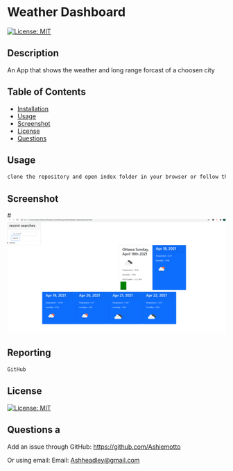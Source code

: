 # Weather Dashboard

  
[![License: MIT](https://img.shields.io/badge/License-MIT-blue.svg)](https://opensource.org/licenses/mit)
  
## Description
An App that shows the weather and long range forcast of a choosen city
  
## Table of Contents
- [Installation](#installation)
- [Usage](#usage)
- [Screenshot](#screenshot)
- [License](#license)
- [Questions](#questions)
  

  
## Usage
```md
clone the repository and open index folder in your browser or follow the link https://ashiemotto.github.io/Weather-dashboard/
```
  
## Screenshot
#![picture of website](./assets/pictures/Screenshot.png)
  
## Reporting
```md
GitHub
```
## License
[![License: MIT](https://img.shields.io/badge/License-MIT-blue.svg)](https://opensource.org/licenses/mit)
  
## Questions a
Add an issue through GitHub:
 https://github.com/Ashiemotto
  
Or using email:
Email: Ashheadley@gmail.com

